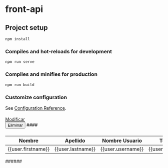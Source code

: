 # front-api

## Project setup
```
npm install
```

### Compiles and hot-reloads for development
```
npm run serve
```

### Compiles and minifies for production
```
npm run build
```

### Customize configuration
See [Configuration Reference](https://cli.vuejs.org/config/).

#### <td>
<div class="action-btns text-right">
<a href="/addusers/editusers/{{_id}}" title="Modificar Usuario" class="btn btn-warning">Modificar</a>
</div>
</td>
        
<td>
<form action="/addusers/delete/{{_id}}?_method=DELETE" method="POST">
<input type="hidden" name = "_method " value="DELETE ">
<button class="btn btn-danger btn-block text-right" type="submit">Eliminar</button>
</td>
####

#####
<main class="container-fluid mt-4 mb-4">
<div class="col-md-10 col-xs-6">
<div class="card-body">
<div class="col-md-6">
<table class="table table-striped table-condensed table-hover">
<thead>
<tr>
<th>Nombre</th>
<th>Apellido</th>
<th>Nombre Usuario</th>
<th>Telefono</th>
<th>Perfil</th>
<th>Creado</th>

</tr>
</thead>
<tbody>
<tr v-for="user of user">

<td>{{user.firstname}}</td>
<td>{{user.lastname}}</td>
<td>{{user.username}}</td>
<td>{{user.telephone}}</td>
<td>{{user.profile}}</td>
</tr>
</tbody>
</table>
</div>

</div>

</div>

</main>
######
